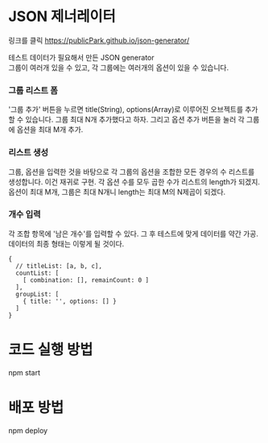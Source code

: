 # JSON 제너레이터
링크를 클릭
<https://publicPark.github.io/json-generator/>

테스트 데이터가 필요해서 만든 JSON generator  
그룹이 여러개 있을 수 있고, 각 그룹에는 여러개의 옵션이 있을 수 있습니다.  

### 그룹 리스트 폼

'그룹 추가' 버튼을 누르면 title(String), options(Array)로 이루어진 오브젝트를 추가할 수 있습니다. 그룹 최대 N개 추가했다고 하자.
그리고 옵션 추가 버튼을 눌러 각 그룹에 옵션을 최대 M개 추가.

### 리스트 생성

그룹, 옵션을 입력한 것을 바탕으로 각 그룹의 옵션을 조합한 모든 경우의 수 리스트를 생성합니다. 이건 재귀로 구현.
각 옵션 수를 모두 곱한 수가 리스트의 length가 되겠지.
옵션이 최대 M개, 그룹은 최대 N개니 length는 최대 M의 N제곱이 되겠다.

### 개수 입력

각 조합 항목에 '남은 개수'를 입력할 수 있다.
그 후 테스트에 맞게 데이터를 약간 가공.
데이터의 최종 형태는 이렇게 될 것이다.

```
{
  // titleList: [a, b, c],
  countList: [
    [ combination: [], remainCount: 0 ]
  ],
  groupList: [
    { title: '', options: [] }
  ]
}
```




# 코드 실행 방법   
npm start

# 배포 방법
npm deploy